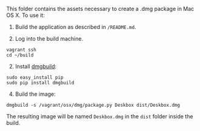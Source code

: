 This folder contains the assets necessary to create a .dmg package in Mac OS X.
To use it:

1. Build the application as described in `/README.md`.

2. Log into the build machine.
```shell
vagrant ssh
cd ~/build
```

2. Install [dmgbuild](https://bitbucket.org/al45tair/dmgbuild):  
```shell
sudo easy_install pip
sudo pip install dmgbuild
```

4. Build the image:  
```shell
dmgbuild -s /vagrant/osx/dmg/package.py Deskbox dist/Deskbox.dmg
```

The resulting image will be named `Deskbox.dmg` in the `dist` folder inside the build.

